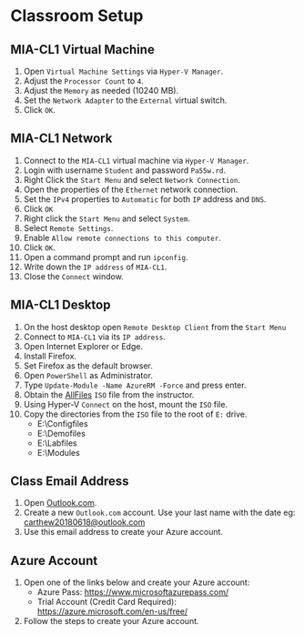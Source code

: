 # Classroom Setup

## MIA-CL1 Virtual Machine

1. Open `Virtual Machine Settings` via `Hyper-V Manager`.
1. Adjust the `Processor Count` to `4`.
1. Adjust the `Memory` as needed (10240 MB).
1. Set the `Network Adapter` to the `External` virtual switch.
1. Click `OK`.

## MIA-CL1 Network

1. Connect to the `MIA-CL1` virtual machine via `Hyper-V Manager`.
1. Login with username `Student` and password `Pa55w.rd`.
1. Right Click the `Start Menu` and select `Network Connection`.
1. Open the properties of the `Ethernet` network connection.
1. Set the `IPv4` properties to `Automatic` for both `IP` address and `DNS`.
1. Click `OK`
1. Right click the `Start Menu` and select `System`.
1. Select `Remote Settings`.
1. Enable `Allow remote connections to this computer`.
1. Click `OK`.
1. Open a command prompt and run `ipconfig`.
1. Write down the `IP address` of `MIA-CL1`.
1. Close the `Connect` window.

## MIA-CL1 Desktop

1. On the host desktop open `Remote Desktop Client` from the `Start Menu`
1. Connect to `MIA-CL1` via its `IP address`.
1. Open Internet Explorer or Edge.
1. Install Firefox.
1. Set Firefox as the default browser.
1. Open `PowerShell` as Administrator.
1. Type `Update-Module -Name AzureRM -Force` and press enter.
1. Obtain the [AllFiles](https://github.com/MicrosoftLearning/20533-ImplementingMicrosoftAzureInfrastructureSolutions/tree/master/Allfiles) `ISO` file from the instructor.
1. Using Hyper-V `Connect` on the host, mount the `ISO` file.
1. Copy the directories from the `ISO` file to the root of `E:` drive.
   * E:\Configfiles
   * E:\Demofiles
   * E:\Labfiles
   * E:\Modules

## Class Email Address

1. Open [Outlook.com](https://outlook.live.com/owa/).
1. Create a new `Outlook.com` account. Use your last name with the date eg: carthew20180618@outlook.com
1. Use this email address to create your Azure account.

## Azure Account

1. Open one of the links below and create your Azure account:
   * Azure Pass: https://www.microsoftazurepass.com/
   * Trial Account (Credit Card Required): https://azure.microsoft.com/en-us/free/
1. Follow the steps to create your Azure account.




